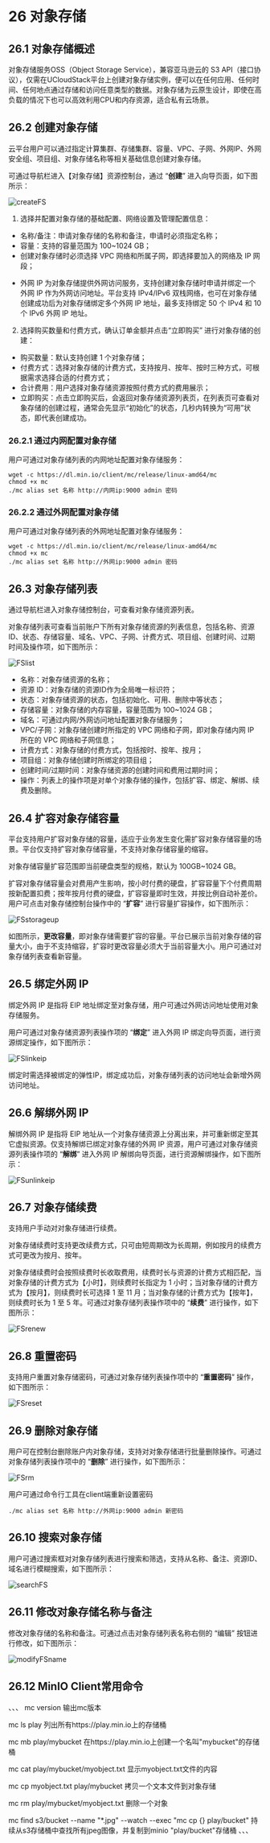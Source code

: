 # 26 对象存储

## 26.1 对象存储概述

对象存储服务OSS（Object Storage Service），兼容亚马逊云的 S3 API（接口协议），仅需在UCloudStack平台上创建对象存储实例，便可以在任何应用、任何时间、任何地点通过存储和访问任意类型的数据。对象存储为云原生设计，即使在高负载的情况下也可以高效利用CPU和内存资源，适合私有云场景。

## 26.2 创建对象存储

云平台用户可以通过指定计算集群、存储集群、容量、VPC、子网、外网IP、外网安全组、项目组、对象存储名称等相关基础信息创建对象存储。

可通过导航栏进入【对象存储】资源控制台，通过 “**创建**” 进入向导页面，如下图所示：

![createFS](../images/userguide/createoss.png)

1. 选择并配置对象存储的基础配置、网络设置及管理配置信息：

* 名称/备注：申请对象存储的名称和备注，申请时必须指定名称；
* 容量：支持的容量范围为 100~1024 GB；
* 创建对象存储时必须选择 VPC 网络和所属子网，即选择要加入的网络及 IP 网段；
- 外网 IP 为对象存储提供外网访问服务，支持创建对象存储时申请并绑定一个外网 IP 作为外网访问地址。平台支持 IPv4/IPv6  双栈网络，也可在对象存储创建成功后为对象存储绑定多个外网 IP 地址，最多支持绑定 50 个 IPv4 和 10 个 IPv6 外网 IP 地址。

2. 选择购买数量和付费方式，确认订单金额并点击“立即购买” 进行对象存储的创建：

- 购买数量：默认支持创建 1 个对象存储；
- 付费方式：选择对象存储的计费方式，支持按月、按年、按时三种方式，可根据需求选择合适的付费方式；
- 合计费用：用户选择对象存储资源按照付费方式的费用展示；
- 立即购买：点击立即购买后，会返回对象存储资源列表页，在列表页可查看对象存储的创建过程，通常会先显示“初始化”的状态，几秒内转换为“可用”状态，即代表创建成功。

### 26.2.1 通过内网配置对象存储

用户可通过对象存储列表的内网地址配置对象存储服务：

```
wget -c https://dl.min.io/client/mc/release/linux-amd64/mc
chmod +x mc
./mc alias set 名称 http://内网ip:9000 admin 密码
```

### 26.2.2 通过外网配置对象存储

用户可通过对象存储列表的外网地址配置对象存储服务：

```
wget -c https://dl.min.io/client/mc/release/linux-amd64/mc
chmod +x mc
./mc alias set 名称 http://外网ip:9000 admin 密码
```

## 26.3 对象存储列表

通过导航栏进入对象存储控制台，可查看对象存储资源列表。

对象存储列表可查看当前账户下所有对象存储资源的列表信息，包括名称、资源 ID、状态、存储容量、域名、VPC、子网、计费方式、项目组、创建时间、过期时间及操作项，如下图所示：

![FSlist](../images/userguide/osslist.png)

- 名称：对象存储资源的名称；
- 资源 ID：对象存储的资源ID作为全局唯一标识符；
- 状态：对象存储资源的状态，包括初始化、可用、删除中等状态；
- 存储容量：对象存储的内存容量，容量范围为 100~1024 GB；
- 域名：可通过内网/外网访问地址配置对象存储服务；
- VPC/子网：对象存储创建时所指定的 VPC 网络和子网，即对象存储内网 IP 所在的 VPC 网络和子网信息；
- 计费方式：对象存储的付费方式，包括按时、按年、按月；
- 项目组：对象存储创建时所绑定的项目组；
- 创建时间/过期时间：对象存储资源的创建时间和费用过期时间；
- 操作：列表上的操作项是对单个对象存储的操作，包括扩容、绑定、解绑、续费及删除。

## 26.4 扩容对象存储容量

平台支持用户扩容对象存储的容量，适应于业务发生变化需扩容对象存储容量的场景。平台仅支持扩容对象存储容量，不支持对象存储容量的缩容。

对象存储容量扩容范围即当前硬盘类型的规格，默认为 100GB~1024 GB。

扩容对象存储容量会对费用产生影响，按小时付费的硬盘，扩容容量下个付费周期按新配置扣费；按年按月付费的硬盘，扩容容量即时生效，并按比例自动补差价。用户可点击对象存储控制台操作中的 “**扩容**” 进行容量扩容操作，如下图所示：

![FSstorageup](../images/userguide/ossStorageup.png)

如图所示，**更改容量**，即对象存储需要扩容的容量。平台已展示当前对象存储的容量大小，由于不支持缩容，扩容时更改容量必须大于当前容量大小。用户可通过对象存储列表查看新容量。

## 26.5 绑定外网 IP

绑定外网 IP 是指将 EIP 地址绑定至对象存储，用户可通过外网访问地址使用对象存储服务。

用户可通过对象存储资源列表操作项的 “**绑定**” 进入外网 IP 绑定向导页面，进行资源绑定操作，如下图所示：

![FSlinkeip](../images/userguide/osslinkeip.png)

绑定时需选择被绑定的弹性IP，绑定成功后，对象存储列表的访问地址会新增外网访问地址。

## 26.6 解绑外网 IP

解绑外网 IP 是指将 EIP 地址从一个对象存储资源上分离出来，并可重新绑定至其它虚拟资源。仅支持解绑已绑定对象存储的外网 IP 资源，用户可通过对象存储资源列表操作项的 “**解绑**” 进入外网 IP 解绑向导页面，进行资源解绑操作，如下图所示：

![FSunlinkeip](../images/userguide/ossunlinkeip.png)

## 26.7 对象存储续费

支持用户手动对对象存储进行续费。

对象存储续费时支持更改续费方式，只可由短周期改为长周期，例如按月的续费方式可更改为按月、按年。

对象存储续费时会按照续费时长收取费用，续费时长与资源的计费方式相匹配，当对象存储的计费方式为【小时】，则续费时长指定为 1 小时；当对象存储的计费方式为【按月】，则续费时长可选择 1 至 11 月；当对象存储的计费方式为【按年】，则续费时长为 1 至 5 年。可通过对象存储列表操作项中的 “**续费**” 进行操作，如下图所示：

![FSrenew](../images/userguide/ossrenew.png)

## 26.8 重置密码

支持用户重置对象存储密码，可通过对象存储列表操作项中的 “**重置密码**” 操作，如下图所示：

![FSreset](../images/userguide/FSreset.png)

## 26.9 删除对象存储

用户可在控制台删除账户内对象存储，支持对对象存储进行批量删除操作。可通过对象存储列表操作项中的 “**删除**” 进行操作，如下图所示：

![FSrm](../images/userguide/ossrm.png)

用户可通过命令行工具在client端重新设置密码

```
./mc alias set 名称 http://外网ip:9000 admin 新密码
```

## 26.10 搜索对象存储

用户可通过搜索框对对象存储列表进行搜索和筛选，支持从名称、备注、资源ID、域名进行模糊搜索，如下图所示：

![searchFS](../images/userguide/searchoss.png)

## 26.11 修改对象存储名称与备注

修改对象存储的名称和备注。可通过点击对象存储列表名称右侧的 “编辑” 按钮进行修改，如下图所示：

![modifyFSname](../images/userguide/modifyossname.png)

## 26.12 MinIO Client常用命令
、、、
mc version                          输出mc版本

mc ls play                          列出所有https://play.min.io上的存储桶

mc mb play/mybucket                 在https://play.min.io上创建一个名叫"mybucket"的存储桶

mc cat play/mybucket/myobject.txt   显示myobject.txt文件的内容

mc cp myobject.txt play/mybucket    拷贝一个文本文件到对象存储

mc rm play/mybucket/myobject.txt    删除一个对象

mc find s3/bucket --name "*.jpg" --watch --exec "mc cp {} play/bucket"    持续从s3存储桶中查找所有jpeg图像，并复制到minio "play/bucket"存储桶
、、、


